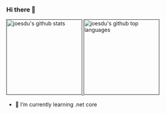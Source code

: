 ### Hi there 👋
<a href="">
  <img height="200em" src="https://github-readme-stats.vercel.app/api?username=joesdu&show_icons=true" alt="joesdu's github stats" />
  <img height="200em" src="https://github-readme-stats.vercel.app/api/top-langs/?username=joesdu" alt="joesdu's github top languages" />
</a>
<br/>

- 🌱 I’m currently learning .net core
<!--
**joesdu/joesdu** is a ✨ _special_ ✨ repository because its `README.md` (this file) appears on your GitHub profile.

Here are some ideas to get you started:

- 🔭 I’m currently working on ...
- 👯 I’m looking to collaborate on ...
- 🤔 I’m looking for help with ...
- 💬 Ask me about ...
- 📫 How to reach me: ...
- 😄 Pronouns: ...
- ⚡ Fun fact: ...
-->
